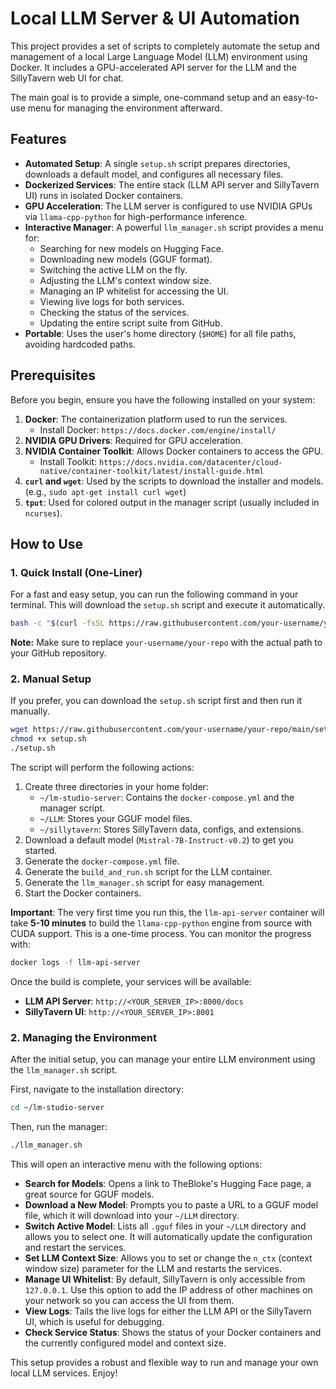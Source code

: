 # Local LLM Server & UI Automation

This project provides a set of scripts to completely automate the setup and management of a local Large Language Model (LLM) environment using Docker. It includes a GPU-accelerated API server for the LLM and the SillyTavern web UI for chat.

The main goal is to provide a simple, one-command setup and an easy-to-use menu for managing the environment afterward.

## Features

- **Automated Setup**: A single `setup.sh` script prepares directories, downloads a default model, and configures all necessary files.
- **Dockerized Services**: The entire stack (LLM API server and SillyTavern UI) runs in isolated Docker containers.
- **GPU Acceleration**: The LLM server is configured to use NVIDIA GPUs via `llama-cpp-python` for high-performance inference.
- **Interactive Manager**: A powerful `llm_manager.sh` script provides a menu for:
    - Searching for new models on Hugging Face.
    - Downloading new models (GGUF format).
    - Switching the active LLM on the fly.
    - Adjusting the LLM's context window size.
    - Managing an IP whitelist for accessing the UI.
    - Viewing live logs for both services.
    - Checking the status of the services.
    - Updating the entire script suite from GitHub.
- **Portable**: Uses the user's home directory (`$HOME`) for all file paths, avoiding hardcoded paths.

## Prerequisites

Before you begin, ensure you have the following installed on your system:

1.  **Docker**: The containerization platform used to run the services.
    - Install Docker: `https://docs.docker.com/engine/install/`
2.  **NVIDIA GPU Drivers**: Required for GPU acceleration.
3.  **NVIDIA Container Toolkit**: Allows Docker containers to access the GPU.
    - Install Toolkit: `https://docs.nvidia.com/datacenter/cloud-native/container-toolkit/latest/install-guide.html`
4.  **`curl` and `wget`**: Used by the scripts to download the installer and models. (e.g., `sudo apt-get install curl wget`)
5.  **`tput`**: Used for colored output in the manager script (usually included in `ncurses`).

## How to Use

### 1. Quick Install (One-Liner)

For a fast and easy setup, you can run the following command in your terminal. This will download the `setup.sh` script and execute it automatically.

```bash
bash -c "$(curl -fsSL https://raw.githubusercontent.com/your-username/your-repo/main/setup.sh)"
```
**Note:** Make sure to replace `your-username/your-repo` with the actual path to your GitHub repository.

### 2. Manual Setup

If you prefer, you can download the `setup.sh` script first and then run it manually.
```bash
wget https://raw.githubusercontent.com/your-username/your-repo/main/setup.sh
chmod +x setup.sh
./setup.sh
```

The script will perform the following actions:
1.  Create three directories in your home folder:
    - `~/lm-studio-server`: Contains the `docker-compose.yml` and the manager script.
    - `~/LLM`: Stores your GGUF model files.
    - `~/sillytavern`: Stores SillyTavern data, configs, and extensions.
2.  Download a default model (`Mistral-7B-Instruct-v0.2`) to get you started.
3.  Generate the `docker-compose.yml` file.
4.  Generate the `build_and_run.sh` script for the LLM container.
5.  Generate the `llm_manager.sh` script for easy management.
6.  Start the Docker containers.

**Important**: The very first time you run this, the `llm-api-server` container will take **5-10 minutes** to build the `llama-cpp-python` engine from source with CUDA support. This is a one-time process. You can monitor the progress with:

```bash
docker logs -f llm-api-server
```

Once the build is complete, your services will be available:
- **LLM API Server**: `http://<YOUR_SERVER_IP>:8000/docs`
- **SillyTavern UI**: `http://<YOUR_SERVER_IP>:8001`

### 2. Managing the Environment

After the initial setup, you can manage your entire LLM environment using the `llm_manager.sh` script.

First, navigate to the installation directory:
```bash
cd ~/lm-studio-server
```

Then, run the manager:
```bash
./llm_manager.sh
```

This will open an interactive menu with the following options:

- **Search for Models**: Opens a link to TheBloke's Hugging Face page, a great source for GGUF models.
- **Download a New Model**: Prompts you to paste a URL to a GGUF model file, which it will download into your `~/LLM` directory.
- **Switch Active Model**: Lists all `.gguf` files in your `~/LLM` directory and allows you to select one. It will automatically update the configuration and restart the services.
- **Set LLM Context Size**: Allows you to set or change the `n_ctx` (context window size) parameter for the LLM and restarts the services.
- **Manage UI Whitelist**: By default, SillyTavern is only accessible from `127.0.0.1`. Use this option to add the IP address of other machines on your network so you can access the UI from them.
- **View Logs**: Tails the live logs for either the LLM API or the SillyTavern UI, which is useful for debugging.
- **Check Service Status**: Shows the status of your Docker containers and the currently configured model and context size.

This setup provides a robust and flexible way to run and manage your own local LLM services. Enjoy!